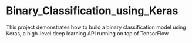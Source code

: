 # Binary_Classification_using_Keras
This project demonstrates how to build a binary classification model using Keras, a high-level deep learning API running on top of TensorFlow.
